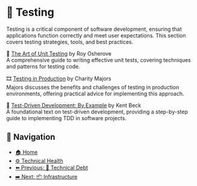 # 🧪 Testing

Testing is a critical component of software development, ensuring that applications function correctly and meet user expectations. This section covers testing strategies, tools, and best practices.

📘 [The Art of Unit Testing](https://www.goodreads.com/book/show/209113300-the-art-of-unit-testing-third-edition) by Roy Osherove  
A comprehensive guide to writing effective unit tests, covering techniques and patterns for testing code.

🎞 [Testing in Production](https://youtu.be/b2oota_FhGY?si=OcCLCZFT2JsSv7Ve) by Charity Majors  
Majors discusses the benefits and challenges of testing in production environments, offering practical advice for implementing this approach.

📘 [Test-Driven Development: By Example](https://www.goodreads.com/book/show/387190.Test_Driven_Development) by Kent Beck  
A foundational text on test-driven development, providing a step-by-step guide to implementing TDD in software projects.

## 🧭 Navigation

- [🏠 Home](../../README.md)
- [⚙️ Technical Health](../README.md)
- [⬅️ Previous: 💸️ Technical Debt](technical-debt.md)
- [➡️ Next: 📦 Infrastructure](infrastructure.md)
